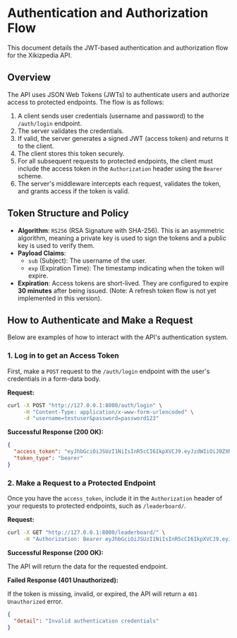 # Authentication and Authorization Flow

This document details the JWT-based authentication and authorization flow for the Xikizpedia API.

## Overview

The API uses JSON Web Tokens (JWTs) to authenticate users and authorize access to protected endpoints. The flow is as follows:

1.  A client sends user credentials (username and password) to the `/auth/login` endpoint.
2.  The server validates the credentials.
3.  If valid, the server generates a signed JWT (access token) and returns it to the client.
4.  The client stores this token securely.
5.  For all subsequent requests to protected endpoints, the client must include the access token in the `Authorization` header using the `Bearer` scheme.
6.  The server's middleware intercepts each request, validates the token, and grants access if the token is valid.

## Token Structure and Policy

*   **Algorithm**: `RS256` (RSA Signature with SHA-256). This is an asymmetric algorithm, meaning a private key is used to sign the tokens and a public key is used to verify them.
*   **Payload Claims**:
    *   `sub` (Subject): The username of the user.
    *   `exp` (Expiration Time): The timestamp indicating when the token will expire.
*   **Expiration**: Access tokens are short-lived. They are configured to expire **30 minutes** after being issued. (Note: A refresh token flow is not yet implemented in this version).

## How to Authenticate and Make a Request

Below are examples of how to interact with the API's authentication system.

### 1. Log in to get an Access Token

First, make a `POST` request to the `/auth/login` endpoint with the user's credentials in a form-data body.

**Request:**

```bash
curl -X POST "http://127.0.0.1:8000/auth/login" \
     -H "Content-Type: application/x-www-form-urlencoded" \
     -d "username=testuser&password=password123"
```

**Successful Response (200 OK):**

```json
{
  "access_token": "eyJhbGciOiJSUzI1NiIsInR5cCI6IkpXVCJ9.eyJzdWIiOiJ0ZXN0dXNlciIsImV4cCI6MTcxNjY4ODAwMH0.example_signature",
  "token_type": "bearer"
}
```

### 2. Make a Request to a Protected Endpoint

Once you have the `access_token`, include it in the `Authorization` header of your requests to protected endpoints, such as `/leaderboard/`.

**Request:**

```bash
curl -X GET "http://127.0.0.1:8000/leaderboard/" \
     -H "Authorization: Bearer eyJhbGciOiJSUzI1NiIsInR5cCI6IkpXVCJ9.eyJzdWIiOiJ0ZXN0dXNlciIsImV4cCI6MTcxNjY4ODAwMH0.example_signature"
```

**Successful Response (200 OK):**

The API will return the data for the requested endpoint.

**Failed Response (401 Unauthorized):**

If the token is missing, invalid, or expired, the API will return a `401 Unauthorized` error.

```json
{
  "detail": "Invalid authentication credentials"
}
```